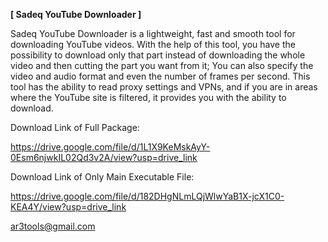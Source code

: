 
**[ Sadeq YouTube Downloader ]**

Sadeq YouTube Downloader is a lightweight, fast and smooth tool for downloading YouTube videos.
With the help of this tool, you have the possibility to download only that part instead of downloading the whole video and then cutting the part you want from it;
You can also specify the video and audio format and even the number of frames per second.
This tool has the ability to read proxy settings and VPNs, and if you are in areas where the YouTube site is filtered, it provides you with the ability to download.


Download Link of Full Package:

https://drive.google.com/file/d/1L1X9KeMskAyY-0Esm6njwkIL02Qd3v2A/view?usp=drive_link


Download Link of Only Main Executable File:

https://drive.google.com/file/d/182DHgNLmLQjWlwYaB1X-jcX1C0-KEA4Y/view?usp=drive_link


ar3tools@gmail.com

